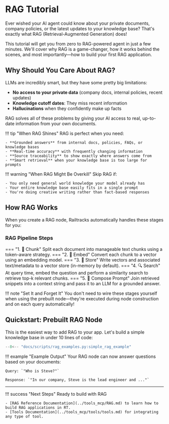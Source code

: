 # RAG Tutorial

Ever wished your AI agent could know about your private documents, company policies, or the latest updates to your knowledge base? That's exactly what RAG (Retrieval-Augmented Generation) does!

This tutorial will get you from zero to RAG-powered agent in just a few minutes. We'll cover why RAG is a game-changer, how it works behind the scenes, and most importantly—how to build your first RAG application.

## Why Should You Care About RAG?

LLMs are incredibly smart, but they have some pretty big limitations:

- **No access to your private data** (company docs, internal policies, recent updates)
- **Knowledge cutoff dates**: They miss recent information
- **Hallucinations** when they confidently make up facts

RAG solves all of these problems by giving your AI access to real, up-to-date information from your own documents.

!!! tip "When RAG Shines"
    RAG is perfect when you need:

    - **Grounded answers** from internal docs, policies, FAQs, or knowledge bases
    - **Real-time accuracy** with frequently changing information
    - **Source traceability** to show exactly where answers come from
    - **Smart retrieval** when your knowledge base is too large for prompts

!!! warning "When RAG Might Be Overkill"
    Skip RAG if:

    - You only need general world knowledge your model already has
    - Your entire knowledge base easily fits in a single prompt
    - You're doing creative writing rather than fact-based responses

## How RAG Works

When you create a RAG node, Railtracks automatically handles these stages for you:

### RAG Pipeline Steps
=== "1. 📄 Chunk"
    Split each document into manageable text chunks using a token-aware strategy.
=== "2. 🔢 Embed"
    Convert each chunk to a vector using an embedding model.
=== "3. 💾 Store"
    Write vectors and associated text/metadata to a vector store (in-memory by default).
=== "4. 🔍 Search"
    At query time, embed the question and perform a similarity search to retrieve top-k relevant chunks.
=== "5. 🎯 Compose Prompt"
    Join retrieved snippets into a context string and pass it to an LLM for a grounded answer.

!!! note "Set It and Forget It"
    You don't need to wire these stages yourself when using the prebuilt node—they're executed during node construction and on each query automatically!

##  Quickstart: Prebuilt RAG Node

This is the easiest way to add RAG to your app. Let's build a simple knowledge base in under 10 lines of code:

```python
--8<-- "docs/scripts/rag_examples.py:simple_rag_example"
```

!!! example "Example Output"
    Your RAG node can now answer questions based on your documents:

    Query: `"Who is Steve?"`

    Response: `"In our company, Steve is the lead engineer and ..."`

---

!!! success "Next Steps"
    Ready to build with RAG


    - [RAG Reference Documentation](../tools_mcp/RAG.md) to learn how to build RAG applications in RT.
    - [Tools Documentation](../tools_mcp/tools/tools.md) for integrating any type of tool.
